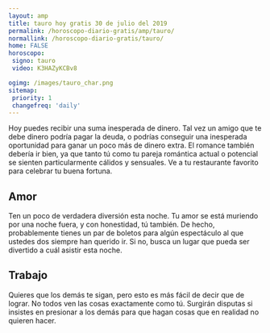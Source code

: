 ```yaml
---
layout: amp
title: tauro hoy gratis 30 de julio del 2019 
permalink: /horoscopo-diario-gratis/amp/tauro/
normallink: /horoscopo-diario-gratis/tauro/
home: FALSE
horoscopo:
 signo: tauro
 video: K3HAZyKCBv8

ogimg: /images/tauro_char.png
sitemap:
 priority: 1
 changefreq: 'daily'
---
```



Hoy puedes recibir una suma inesperada de dinero. Tal vez un amigo que te debe dinero podría pagar la deuda, o podrías conseguir una inesperada oportunidad para ganar un poco más de dinero extra. El romance también debería ir bien, ya que tanto tú como tu pareja romántica actual o potencial se sienten particularmente cálidos y sensuales. Ve a tu restaurante favorito para celebrar tu buena fortuna.

## Amor

Ten un poco de verdadera diversión esta noche. Tu amor se está muriendo por una noche fuera, y con honestidad, tú también. De hecho, probablemente tienes un par de boletos para algún espectáculo al que ustedes dos siempre han querido ir. Si no, busca un lugar que pueda ser divertido a cuál asistir esta noche.

## Trabajo

Quieres que los demás te sigan, pero esto es más fácil de decir que de lograr. No todos ven las cosas exactamente como tú. Surgirán disputas si insistes en presionar a los demás para que hagan cosas que en realidad no quieren hacer.